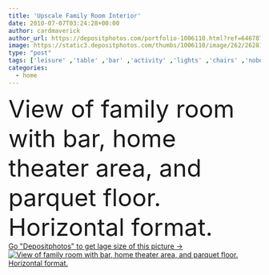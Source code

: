 ```yaml
---
title: 'Upscale Family Room Interior'
date: 2010-07-07T03:24:28+00:00
author: cardmaverick
author_url: https://depositphotos.com/portfolio-1006110.html?ref=64678756
image: https://static3.depositphotos.com/thumbs/1006110/image/262/2628100/api_thumb_450.jpg?forcejpeg=true
type: "post"
tags: ['leisure' ,'table' ,'bar' ,'activity' ,'lights' ,'chairs' ,'nobody' ,'on' ,'view' ,'horizontal' ,'copy' ,'space' ,'bright' ,'reflection' ,'counter' ,'empty' ,'new' ,'family' ,'coffee' ,'house' ,'illumination' ,'interior' ,'home' ,'traditional' ,'with' ,'lifestyle' ,'room' ,'wood' ,'indoors' ,'inside' ,'floor' ,'in' ,'recreation' ,'area' ,'living' ,'apartment' ,'theater' ,'ceiling' ,'television' ,'couch' ,'parquet' ,'of' ,'affluence' ,'format' ,'Flooring' ,'and' ,'upscale' ,'rec' ,'stools' ,'home theater' ]
categories: 
  - home
---
```

<div aling="center">
            <font size="60"> View of family room with bar, home theater area, and parquet floor. Horizontal format.</font>   
</div>
<div>
    <a href='https://static3.depositphotos.com/thumbs/1006110/image/262/2628100/api_thumb_450.jpg?forcejpeg=true?ref=64678756' target=_blank > Go "Depositphotos" to get lage size of this picture ->
        <img href='https://static3.depositphotos.com/thumbs/1006110/image/262/2628100/api_thumb_450.jpg?forcejpeg=true?ref=64678756' src='https://static3.depositphotos.com/1006110/262/i/950/depositphotos_2628100-stock-photo-upscale-family-room-interior.jpg?forcejpeg=true' alt='View of family room with bar, home theater area, and parquet floor. Horizontal format.' >
    </a>
</div>
